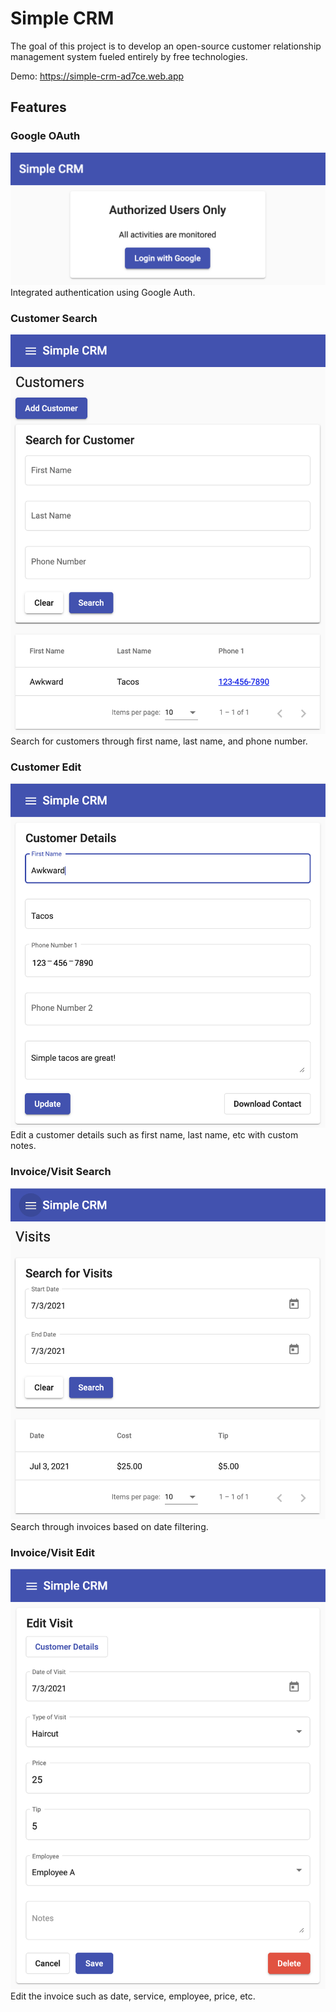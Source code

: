 # Simple CRM
The goal of this project is to develop an open-source customer relationship management system fueled entirely by free technologies. 

Demo: https://simple-crm-ad7ce.web.app

## Features
### Google OAuth
![Google OAuth](screenshots/login.png)
Integrated authentication using Google Auth.

### Customer Search
![Customer Search](screenshots/customer_search.png)
Search for customers through first name, last name, and phone number. 

### Customer Edit
![Customer Edit](screenshots/customer_edit.png)
Edit a customer details such as first name, last name, etc with custom notes.

### Invoice/Visit Search
![Invoice Search](screenshots/visit_search.png)
Search through invoices based on date filtering.

### Invoice/Visit Edit
![Invoice Edit](screenshots/invoice_edit.png)
Edit the invoice such as date, service, employee, price, etc.
